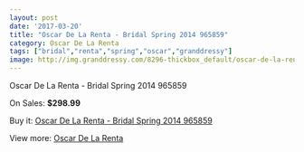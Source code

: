 ```yaml
---
layout: post
date: '2017-03-20'
title: "Oscar De La Renta - Bridal Spring 2014 965859"
category: Oscar De La Renta
tags: ["bridal","renta","spring","oscar","granddressy"]
image: http://img.granddressy.com/8296-thickbox_default/oscar-de-la-renta-bridal-spring-2014-965859.jpg
---
```

Oscar De La Renta - Bridal Spring 2014 965859

On Sales: **$298.99**
<a href="https://www.granddressy.com/en/oscar-de-la-renta/7526-oscar-de-la-renta-bridal-spring-2014-965859.html"><amp-img layout="responsive" width="600" height="600" src="//img.granddressy.com/8296-thickbox_default/oscar-de-la-renta-bridal-spring-2014-965859.jpg" alt="Oscar De La Renta - Bridal Spring 2014 965859 0" /></a>

Buy it: [Oscar De La Renta - Bridal Spring 2014 965859](https://www.granddressy.com/en/oscar-de-la-renta/7526-oscar-de-la-renta-bridal-spring-2014-965859.html "Oscar De La Renta - Bridal Spring 2014 965859")

View more: [Oscar De La Renta](https://www.granddressy.com/en/90-oscar-de-la-renta "Oscar De La Renta")